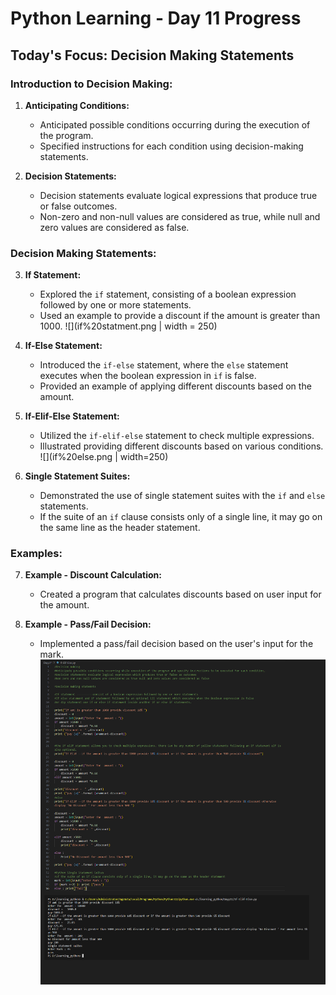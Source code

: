# Python Learning - Day 11 Progress

## Today's Focus: Decision Making Statements

### Introduction to Decision Making:

1. **Anticipating Conditions:**
   - Anticipated possible conditions occurring during the execution of the program.
   - Specified instructions for each condition using decision-making statements.

2. **Decision Statements:**
   - Decision statements evaluate logical expressions that produce true or false outcomes.
   - Non-zero and non-null values are considered as true, while null and zero values are considered as false.

### Decision Making Statements:

3. **If Statement:**
   - Explored the `if` statement, consisting of a boolean expression followed by one or more statements.
   - Used an example to provide a discount if the amount is greater than 1000.
   ![](if%20statment.png | width = 250)

4. **If-Else Statement:**
   - Introduced the `if-else` statement, where the `else` statement executes when the boolean expression in `if` is false.
   - Provided an example of applying different discounts based on the amount.

5. **If-Elif-Else Statement:**
   - Utilized the `if-elif-else` statement to check multiple expressions.
   - Illustrated providing different discounts based on various conditions.
   ![](if%20else.png | width=250)


6. **Single Statement Suites:**
   - Demonstrated the use of single statement suites with the `if` and `else` statements.
   - If the suite of an `if` clause consists only of a single line, it may go on the same line as the header statement.

### Examples:

7. **Example - Discount Calculation:**
   - Created a program that calculates discounts based on user input for the amount.

8. **Example - Pass/Fail Decision:**
   - Implemented a pass/fail decision based on the user's input for the mark.
![](day11.png)

